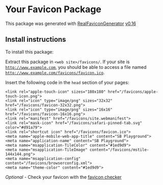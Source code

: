 # Your Favicon Package

This package was generated with [RealFaviconGenerator](https://realfavicongenerator.net/) [v0.16](https://realfavicongenerator.net/change_log#v0.16)

## Install instructions

To install this package:

Extract this package in <code>&lt;web site&gt;/favicons/</code>. If your site is <code>http://www.example.com</code>, you should be able to access a file named <code>http://www.example.com/favicons/favicon.ico</code>.

Insert the following code in the `head` section of your pages:

    <link rel="apple-touch-icon" sizes="180x180" href="/favicons/apple-touch-icon.png">
    <link rel="icon" type="image/png" sizes="32x32" href="/favicons/favicon-32x32.png">
    <link rel="icon" type="image/png" sizes="16x16" href="/favicons/favicon-16x16.png">
    <link rel="manifest" href="/favicons/site.webmanifest">
    <link rel="mask-icon" href="/favicons/safari-pinned-tab.svg" color="#d91a79">
    <link rel="shortcut icon" href="/favicons/favicon.ico">
    <meta name="apple-mobile-web-app-title" content="SB Playground">
    <meta name="application-name" content="SB Playground">
    <meta name="msapplication-TileColor" content="#1ed9d9">
    <meta name="msapplication-TileImage" content="/favicons/mstile-144x144.png">
    <meta name="msapplication-config" content="/favicons/browserconfig.xml">
    <meta name="theme-color" content="#1ed9d9">

*Optional* - Check your favicon with the [favicon checker](https://realfavicongenerator.net/favicon_checker)
